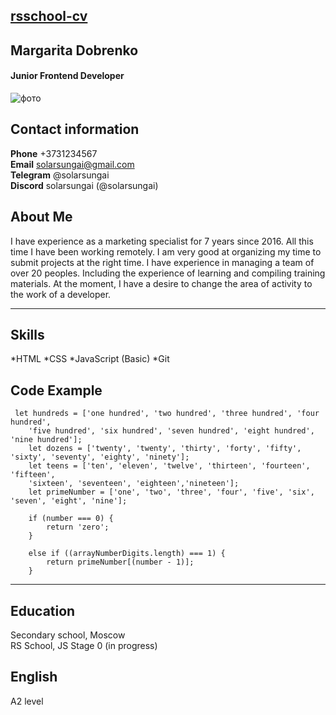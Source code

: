 ## [rsschool-cv](https://solarsungai.github.io/rsschool-cv/)
## Margarita Dobrenko
#### Junior Frontend Developer
![фото](https://ibb.co/x1jJWtV)
## Contact information
**Phone** +3731234567  
**Email** solarsungai@gmail.com  
**Telegram** @solarsungai  
**Discord** solarsungai (@solarsungai)  
## About Me
I have experience as a marketing specialist for 7 years since 2016. All this time I have been working remotely. I am very good at organizing my time to submit projects at the right time. I have experience in managing a team of over 20 peoples. Including the experience of learning and compiling training materials. At the moment, I have a desire to change the area of ​​​​activity to the work of a developer. 
***
## Skills
*HTML
*CSS
*JavaScript (Basic)
*Git
## Code Example
```
 let hundreds = ['one hundred', 'two hundred', 'three hundred', 'four hundred', 
    'five hundred', 'six hundred', 'seven hundred', 'eight hundred', 'nine hundred'];
    let dozens = ['twenty', 'twenty', 'thirty', 'forty', 'fifty', 'sixty', 'seventy', 'eighty', 'ninety'];
    let teens = ['ten', 'eleven', 'twelve', 'thirteen', 'fourteen', 'fifteen',
    'sixteen', 'seventeen', 'eighteen','nineteen'];
    let primeNumber = ['one', 'two', 'three', 'four', 'five', 'six', 'seven', 'eight', 'nine'];

    if (number === 0) {
        return 'zero';
    }

    else if ((arrayNumberDigits.length) === 1) {
        return primeNumber[(number - 1)];
    }
```
***
## Education
Secondary school, Moscow  
RS School, JS Stage 0 (in progress)
## English
A2 level
